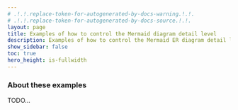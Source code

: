 ```yaml
---
# .!.!.replace-token-for-autogenerated-by-docs-warning.!.!.
# .!.!.replace-token-for-autogenerated-by-docs-source.!.!.
layout: page
title: Examples of how to control the Mermaid diagram detail level
description: Examples of how to control the Mermaid ER diagram detail level
show_sidebar: false
toc: true
hero_height: is-fullwidth
---
```

### About these examples
TODO...